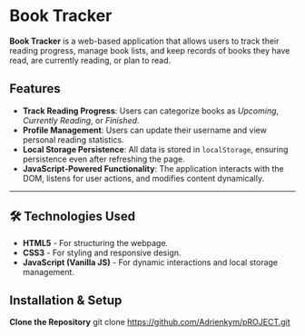 # Book Tracker

**Book Tracker** is a web-based application that allows users to track their reading progress, manage book lists, and keep records of books they have read, are currently reading, or plan to read. 

## Features
- **Track Reading Progress**: Users can categorize books as *Upcoming*, *Currently Reading*, or *Finished*.
- **Profile Management**: Users can update their username and view personal reading statistics.
- **Local Storage Persistence**: All data is stored in `localStorage`, ensuring persistence even after refreshing the page.
- **JavaScript-Powered Functionality**: The application interacts with the DOM, listens for user actions, and modifies content dynamically.

---

## 🛠️ Technologies Used
- **HTML5** - For structuring the webpage.
- **CSS3** - For styling and responsive design.
- **JavaScript (Vanilla JS)** - For dynamic interactions and local storage management.

## Installation & Setup
 **Clone the Repository**
   git clone https://github.com/Adrienkym/pROJECT.git

